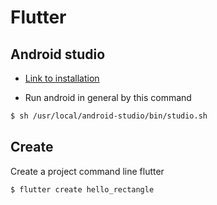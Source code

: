 # Flutter

## Android studio

- [Link to installation](https://developer.android.com/studio/install)

- Run android in general by this command

```sh
$ sh /usr/local/android-studio/bin/studio.sh
```

## Create

Create a project command line flutter

```sh
$ flutter create hello_rectangle
```
